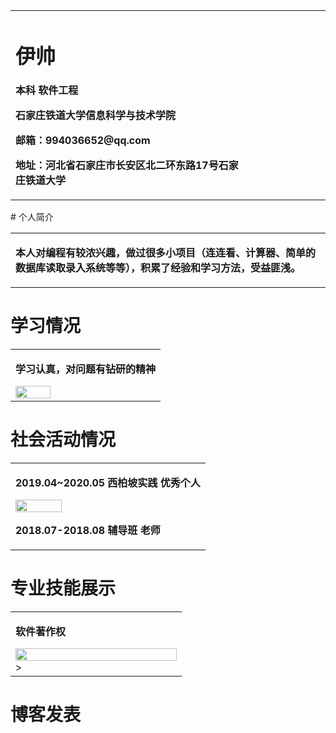 <table border="0">
  <tr>
    <td width="75%">
      <h1>伊帅</h1>
      <p><b>本科 软件工程</b></p>
      <p><b>石家庄铁道大学信息科学与技术学院</b></p>
      <p><b>邮箱：994036652@qq.com</b></p>
      <p><b>地址：河北省石家庄市长安区北二环东路17号石家庄铁道大学</b></p>
    </td>
    <td width="25%">
    </td>
  </tr>
</table>
# 个人简介
<table border="0">
  <tr>
    <td width="100%">
      <p><b>本人对编程有较浓兴趣，做过很多小项目（连连看、计算器、简单的数据库读取录入系统等等），积累了经验和学习方法，受益匪浅。</b></p>
    </td>
  </tr>
</table>

# 学习情况
<table border="0">
  <tr>
    <td width="100%">
      <p><b>学习认真，对问题有钻研的精神</b></p>
      <img src="/jiechu.jpg" width="50%">
    </td>
  </tr>
</table>

# 社会活动情况
<table border="0">
  <tr>
    <td width="100%">
      <p><b>2019.04~2020.05       西柏坡实践      优秀个人</b></p>
      <img src="/jiechu.jpg" width="50%">
      <p><b>2018.07-2018.08       辅导班          老师  	</b></p>
    </td>
  </tr>
</table>

# 专业技能展示
<table border="0">
  <tr>
    <td width="35%">
      <p><b>软件著作权	</b></p>
      <img src="/" width="100%">
      >
    </td>
  </tr>
</table>

# 博客发表
